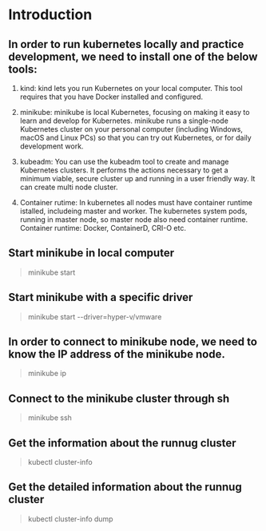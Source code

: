 # Introduction


## In order to run kubernetes locally and practice development, we need to install one of the below tools:

1. kind: kind lets you run Kubernetes on your local computer. This tool requires that you have Docker installed and configured.

2. minikube: minikube is local Kubernetes, focusing on making it easy to learn and develop for Kubernetes. minikube runs a single-node Kubernetes cluster on your personal computer (including Windows, macOS and Linux PCs) so that you can try out Kubernetes, or for daily development work.

3. kubeadm: You can use the kubeadm tool to create and manage Kubernetes clusters. It performs the actions necessary to get a minimum viable, secure cluster up and running in a user friendly way. It can create multi node cluster.

4. Container rutime: In kubernetes all nodes must have container runtime istalled, includeing master and worker. The kubernetes system pods, running in master node, so master node also need container runtime. Container runtime: Docker, ContainerD, CRI-O etc.

## Start minikube in local computer
> minikube start

## Start minikube with a specific driver
> minikube start --driver=hyper-v/vmware

## In order to connect to minikube node, we need to know the IP address of the minikube node. 
> minikube ip

## Connect to the minikube cluster through sh
> minikube ssh

## Get the information about the runnug cluster
> kubectl cluster-info

## Get the detailed information about the runnug cluster
> kubectl cluster-info dump